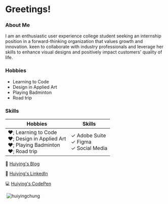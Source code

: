 
<!--
**HuiYingChung/HuiYingChung** is a ✨ _special_ ✨ repository because its `README.md` (this file) appears on your GitHub profile.

Here are some ideas to get you started:

- 🔭 I’m currently working on ...
- 🌱 I’m currently learning ...
- 👯 I’m looking to collaborate on ...
- 🤔 I’m looking for help with ...
- 💬 Ask me about ...
- 📫 How to reach me: ...
- 😄 Pronouns: ...
- ⚡ Fun fact: ...
### Hi there 👋
-->

# Greetings!


### About Me
<p>I am an enthusiastic user experience college student seeking an internship position in a forward-thinking organization that values growth and innovation. keen to collaborate with industry professionals and leverage her skills to enhance visual designs and positively impact customers' quality of life.</p>

### Hobbies
<ul>
    <li>Learning to Code</li>
    <li>Design in Applied Art</li>
    <li>Playing Badminton</li>
    <li>Road trip</li>
</ul>

### Skills

| Hobbies     | Skills      |
| ----------- | ----------- |
| &#9829;;&nbsp;Learning to Code<br> &#9829;;&nbsp;Design in Applied Art<br> &#9829;;&nbsp;Playing Badminton<br> &#9829;;&nbsp;Road trip | &#10003;&nbsp;Adobe Suite<br>&#10003;&nbsp;Figma<br>&#10003;&nbsp;Social Media |
  



<p>&#128240;&nbsp;<a href="https://freexeme.blogspot.com/" target="_blank">Huiying's Blog</a></p>
<p>&#128105;&nbsp;<a href="https://www.linkedin.com/in/huiying-chung-013057a0/" target="_blank">Huiying's LinkedIn</a></p>
<p>&#128187;&nbsp;<a href="https://codepen.io/HuiYingChung/" target="_blank">Huiying's CodePen</a></p>


<p>&nbsp;<img align="center" src="https://github-readme-stats.vercel.app/api?username=huiyingchung&show_icons=true&locale=en" alt="huiyingchung" /></p>
